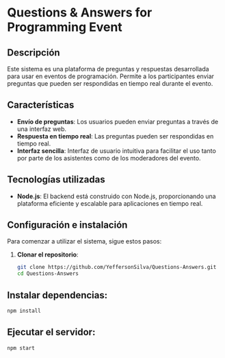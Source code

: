 # Questions & Answers for Programming Event

## Descripción
Este sistema es una plataforma de preguntas y respuestas desarrollada para usar en eventos de programación. Permite a los participantes enviar preguntas que pueden ser respondidas en tiempo real durante el evento.

## Características
- **Envío de preguntas**: Los usuarios pueden enviar preguntas a través de una interfaz web.
- **Respuesta en tiempo real**: Las preguntas pueden ser respondidas en tiempo real.
- **Interfaz sencilla**: Interfaz de usuario intuitiva para facilitar el uso tanto por parte de los asistentes como de los moderadores del evento.

## Tecnologías utilizadas
- **Node.js**: El backend está construido con Node.js, proporcionando una plataforma eficiente y escalable para aplicaciones en tiempo real.

## Configuración e instalación
Para comenzar a utilizar el sistema, sigue estos pasos:

1. **Clonar el repositorio**:
   ```bash
   git clone https://github.com/YeffersonSilva/Questions-Answers.git
   cd Questions-Answers


## Instalar dependencias:
   ```bash
npm install
 ```
## Ejecutar el servidor:

  ```bash
npm start
